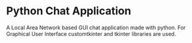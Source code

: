 # Python Chat Application
 A Local Area Network based GUI chat application made with python.
 For Graphical User Interface customtkinter and tkinter libraries are used.
